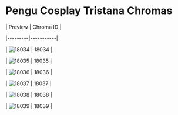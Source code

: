 # Pengu Cosplay Tristana Chromas


| Preview | Chroma ID |

|---------|-----------|

| ![18034](https://raw.communitydragon.org/latest/plugins/rcp-be-lol-game-data/global/default/v1/champion-chroma-images/18/18034.png) | 18034 |

| ![18035](https://raw.communitydragon.org/latest/plugins/rcp-be-lol-game-data/global/default/v1/champion-chroma-images/18/18035.png) | 18035 |

| ![18036](https://raw.communitydragon.org/latest/plugins/rcp-be-lol-game-data/global/default/v1/champion-chroma-images/18/18036.png) | 18036 |

| ![18037](https://raw.communitydragon.org/latest/plugins/rcp-be-lol-game-data/global/default/v1/champion-chroma-images/18/18037.png) | 18037 |

| ![18038](https://raw.communitydragon.org/latest/plugins/rcp-be-lol-game-data/global/default/v1/champion-chroma-images/18/18038.png) | 18038 |

| ![18039](https://raw.communitydragon.org/latest/plugins/rcp-be-lol-game-data/global/default/v1/champion-chroma-images/18/18039.png) | 18039 |
